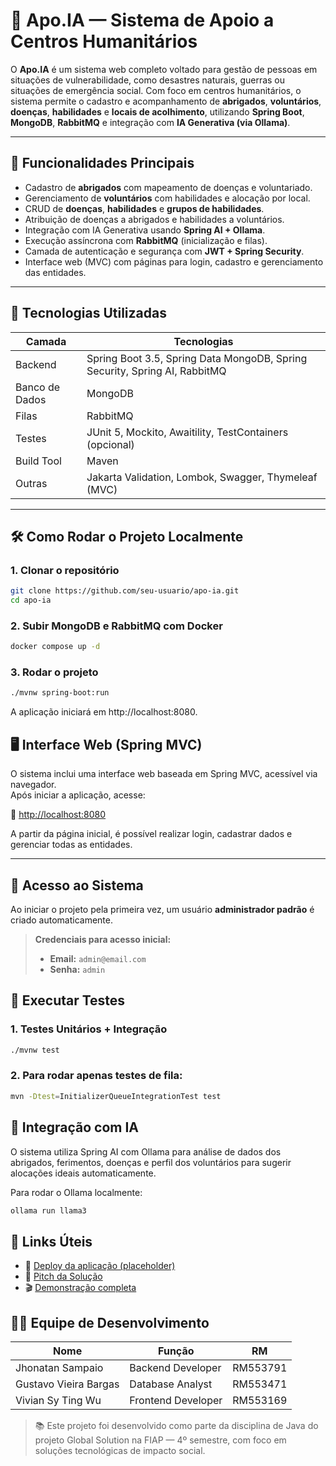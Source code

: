 # 🧠 Apo.IA — Sistema de Apoio a Centros Humanitários

O **Apo.IA** é um sistema web completo voltado para gestão de pessoas em situações de vulnerabilidade, como desastres naturais, guerras ou situações de emergência social. Com foco em centros humanitários, o sistema permite o cadastro e acompanhamento de **abrigados**, **voluntários**, **doenças**, **habilidades** e **locais de acolhimento**, utilizando **Spring Boot**, **MongoDB**, **RabbitMQ** e integração com **IA Generativa (via Ollama)**.

---

## 🧩 Funcionalidades Principais

- Cadastro de **abrigados** com mapeamento de doenças e voluntariado.
- Gerenciamento de **voluntários** com habilidades e alocação por local.
- CRUD de **doenças**, **habilidades** e **grupos de habilidades**.
- Atribuição de doenças a abrigados e habilidades a voluntários.
- Integração com IA Generativa usando **Spring AI + Ollama**.
- Execução assíncrona com **RabbitMQ** (inicialização e filas).
- Camada de autenticação e segurança com **JWT + Spring Security**.
- Interface web (MVC) com páginas para login, cadastro e gerenciamento das entidades.

---

## 🚀 Tecnologias Utilizadas

| Camada        | Tecnologias                                                                |
|---------------|----------------------------------------------------------------------------|
| Backend       | Spring Boot 3.5, Spring Data MongoDB, Spring Security, Spring AI, RabbitMQ |
| Banco de Dados| MongoDB                                                                    |
| Filas         | RabbitMQ                                                                   |
| Testes        | JUnit 5, Mockito, Awaitility, TestContainers (opcional)                    |
| Build Tool    | Maven                                                                      |
| Outras        | Jakarta Validation, Lombok, Swagger, Thymeleaf (MVC)                                      |

---

## 🛠️ Como Rodar o Projeto Localmente

### 1. Clonar o repositório

```bash
git clone https://github.com/seu-usuario/apo-ia.git
cd apo-ia
```

### 2. Subir MongoDB e RabbitMQ com Docker

```bash
docker compose up -d
```

### 3. Rodar o projeto

```bash
./mvnw spring-boot:run
```

A aplicação iniciará em http://localhost:8080.

## 🖥️ Interface Web (Spring MVC)

O sistema inclui uma interface web baseada em Spring MVC, acessível via navegador.  
Após iniciar a aplicação, acesse:

🔗 [http://localhost:8080](http://localhost:8080)

A partir da página inicial, é possível realizar login, cadastrar dados e gerenciar todas as entidades.

---

## 🔐 Acesso ao Sistema

Ao iniciar o projeto pela primeira vez, um usuário **administrador padrão** é criado automaticamente.

> **Credenciais para acesso inicial:**
> - **Email:** `admin@email.com`
> - **Senha:** `admin`



## 🧪 Executar Testes

### 1. Testes Unitários + Integração

```bash
./mvnw test
```

### 2. Para rodar apenas testes de fila:

```bash
mvn -Dtest=InitializerQueueIntegrationTest test
```

## 🧠 Integração com IA
O sistema utiliza Spring AI com Ollama para análise de dados dos abrigados, ferimentos, doenças e perfil dos voluntários para sugerir alocações ideais automaticamente.

Para rodar o Ollama localmente:

```bash
ollama run llama3
```

## 🔗 Links Úteis

- 🚀 [Deploy da aplicação (placeholder)](https://)
- 🎥 [Pitch da Solução](https://)
- 🎬 [Demonstração completa](https://youtu.be/iQLERSbk3_A)

## 👨‍💻 Equipe de Desenvolvimento

| Nome                 | Função               | RM        |
|----------------------|----------------------|-----------|
| Jhonatan Sampaio     | Backend Developer    | RM553791  |
| Gustavo Vieira Bargas| Database Analyst     | RM553471  |
| Vivian Sy Ting Wu    | Frontend Developer   | RM553169  |

> 📚 Este projeto foi desenvolvido como parte da disciplina de Java do projeto Global Solution na FIAP — 4º semestre, com foco em soluções tecnológicas de impacto social.
